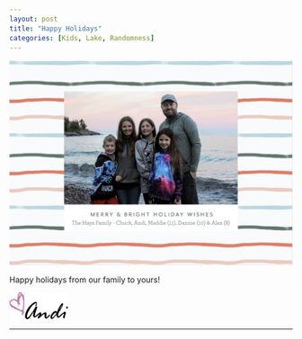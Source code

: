 ```yaml
---
layout: post
title: "Happy Holidays"
categories: [Kids, Lake, Randomness]
---
```

![welcome](/images/HaysXmasCard2022.png)

Happy holidays from our family to yours! 

![Andi](/images/andi.jpg)

----
